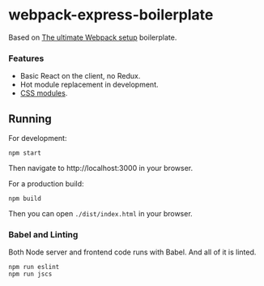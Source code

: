 # webpack-express-boilerplate

Based on [The ultimate Webpack setup](http://www.christianalfoni.com/articles/2015_04_19_The-ultimate-webpack-setup) boilerplate.

### Features
- Basic React on the client, no Redux.
- Hot module replacement in development.
- [CSS modules](http://glenmaddern.com/articles/css-modules).


## Running 
For development:
    
    npm start
Then navigate to http://localhost:3000 in your browser.

For a production build:

    npm build
Then you can open `./dist/index.html` in your browser.


### Babel and Linting
Both Node server and frontend code runs with Babel. And all of it is linted. 
    
    npm run eslint
    npm run jscs


